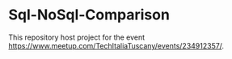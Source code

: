 # Sql-NoSql-Comparison
This repository host project for the event https://www.meetup.com/TechItaliaTuscany/events/234912357/. 
